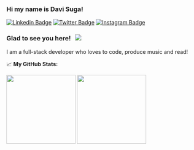 ### Hi my name is Davi Suga!

[![Linkedin Badge](https://img.shields.io/badge/-LinkedIn-0e76a8?style=flat-square&logo=Linkedin&logoColor=white)](https://linkedin.com/in/davisuga)
[![Twitter Badge](https://img.shields.io/badge/-Twitter-00acee?style=flat-square&logo=Twitter&logoColor=white)](https://twitter.com/davi_suga)
[![Instagram Badge](https://img.shields.io/badge/-Instagram-e4405f?style=flat-square&logo=Instagram&logoColor=white)](https://instagram.com/davisuga/)

### Glad to see you here! &nbsp; ![](https://visitor-badge.glitch.me/badge?page_id=davisuga.davisuga)

I am a full-stack developer who loves to code, produce music and read!

📈 **My GitHub Stats:**

<p>
  <img height="180em" src="https://github-readme-stats.vercel.app/api?username=davisuga&show_icons=true&hide_border=true&&count_private=true&include_all_commits=true&theme=tokyonight" />
  <img height="180em" src="https://github-readme-stats.vercel.app/api/top-langs/?username=davisuga&exclude_repo=KNN-Image-Classification&show_icons=true&hide_border=true&layout=compact&langs_count=120&hide=php,html,java,css,objective-c,tsql,shell&theme=tokyonight"/>
</p>
